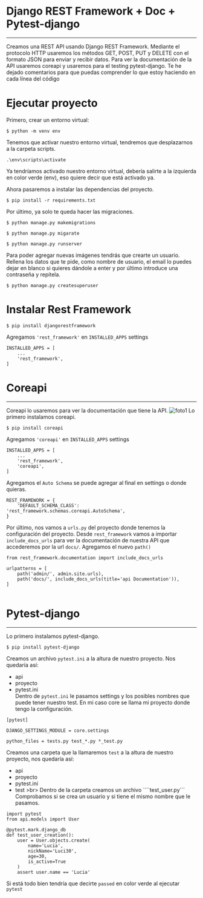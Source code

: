 # Django REST Framework + Doc + Pytest-django
----------------------------------------------
Creamos una REST API usando Django REST Framework. Mediante el protocolo HTTP usaremos los métodos GET, POST, PUT y DELETE con el formato JSON para enviar y recibir datos. 
Para ver la documentación de la API usaremos coreapi y usaremos para el testing pytest-django.
Te he dejado comentarios para que puedas comprender lo que estoy haciendo en cada línea del código

# Ejecutar proyecto
Primero, crear un entorno virtual:

```
$ python -m venv env
```
Tenemos que activar nuestro entorno virtual, tendremos que desplazarnos a la carpeta scripts.
```
.\env\scripts\activate
```
Ya tendríamos activado nuestro entorno virtual, debería salirte a la izquierda en color verde (env), eso quiere decir que está activado ya.

Ahora pasaremos a instalar las dependencias del proyecto.
```
$ pip install -r requirements.txt
```

Por último, ya solo te queda hacer las migraciones.
```
$ python manage.py makemigrations
```
```
$ python manage.py migarate
```
```
$ python manage.py runserver
```
Para poder agregar nuevas imágenes tendrás que crearte un usuario. Rellena los datos que te pide, como nombre de usuario,
el email lo puedes dejar en blanco si quieres dándole a enter y por último introduce una contraseña y repítela.
```
$ python manage.py createsuperuser
```

# Instalar Rest Framework
```
$ pip install djangorestframework
```
Agregamos ```'rest_framework'``` en ```INSTALLED_APPS``` settings
```
INSTALLED_APPS = [
    ...
    'rest_framework',
]
```

#  Coreapi
----------------------------------------------
Coreapi lo usaremos para ver la documentación que tiene la API.
![foto1](https://github.com/NikiDevelop/Django-rest-framework/assets/105102619/7af0238e-aab0-4d94-8eae-39c4af1af81d)
Lo primero instalamos coreapi.
```
$ pip install coreapi
```
Agregamos ```'coreapi'``` en ```INSTALLED_APPS``` settings
```
INSTALLED_APPS = [
    ...
    'rest_framework',
    'coreapi',
]
```
Agregamos el ```Auto Schema``` se puede agregar al final en settings o donde quieras.

```  
REST_FRAMEWORK = {
    'DEFAULT_SCHEMA_CLASS': 'rest_framework.schemas.coreapi.AutoSchema',
}
```

Por último, nos vamos a ```urls.py``` del proyecto donde tenemos la configuración del proyecto.
Desde ```rest_framework``` vamos a importar ```include_docs_urls``` para ver la documentación de nuestra API que accederemos por la url ```docs/```.
Agregamos el nuevo ```path()```

```
from rest_framework.documentation import include_docs_urls

urlpatterns = [
    path('admin/', admin.site.urls),
    path('docs/', include_docs_urls(title='api Documentation')),
]


```
#  Pytest-django
----------------------------------------------
Lo primero instalamos pytest-django.
```
$ pip install pytest-django
```
Creamos un archivo ```pytest.ini``` a la altura de nuestro proyecto.
Nos quedaría así: 
- api
- proyecto
- pytest.ini <br>
Dentro de ```pytest.ini``` le pasamos settings y los posibles nombres que puede tener nuestro test. En mi caso core se llama mi proyecto donde tengo la configuración.
```
[pytest]

DJANGO_SETTINGS_MODULE = core.settings

python_files = tests.py test_*.py *_test.py
```
Creamos una carpeta que la llamaremos ```test``` a la altura de nuestro proyecto, nos quedaría así:
- api
- proyecto
- pytest.ini 
- test >br>
Dentro de la carpeta creamos un archivo ````test_user.py``` <br>
Comprobamos si se crea un usuario y si tiene el mismo nombre que le pasamos.
```
import pytest
from api.models import User

@pytest.mark.django_db
def test_user_creation():
    user = User.objects.create(
        name='Lucia',
        nickName='Luci30',
        age=30,
        is_active=True
    )
    assert user.name == 'Lucia'

```
Si está todo bien tendría que decirte ```passed``` en color verde al ejecutar ```pytest```
